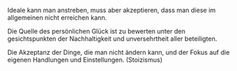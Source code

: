 Ideale kann man anstreben, muss aber akzeptieren, dass man diese im allgemeinen nicht erreichen kann.

Die Quelle des persönlichen Glück ist zu bewerten unter den gesichtspunkten der Nachhaltigkeit und unversehrtheit aller beteiligten.

Die Akzeptanz der Dinge, die man nicht ändern kann, und der Fokus auf die eigenen Handlungen und Einstellungen. (Stoizismus)
